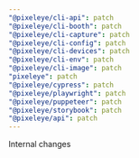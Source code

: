 ```yaml
---
"@pixeleye/cli-api": patch
"@pixeleye/cli-booth": patch
"@pixeleye/cli-capture": patch
"@pixeleye/cli-config": patch
"@pixeleye/cli-devices": patch
"@pixeleye/cli-env": patch
"@pixeleye/cli-image": patch
"pixeleye": patch
"@pixeleye/cypress": patch
"@pixeleye/playwright": patch
"@pixeleye/puppeteer": patch
"@pixeleye/storybook": patch
"@pixeleye/api": patch
---
```


Internal changes
